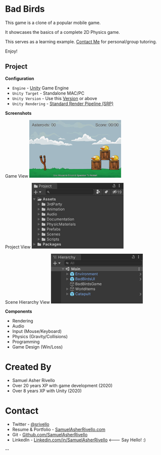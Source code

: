 # Bad Birds

This game is a clone of a popular mobile game.

It showcases the basics of a complete 2D Physics game.

This serves as a learning example. <a href="https://Linkedin.com/in/SamuelAsherRivello">Contact Me</a> for personal/group tutoring.

Enjoy!

## Project

**Configuration**

* `Engine` - [Unity](https://docs.unity3d.com/) Game Engine
* `Unity Target` - Standalone MAC/PC
* `Unity Version` - Use this [Version](./client/ProjectSettings/ProjectVersion.txt) or above
* `Unity Rendering` - [Standard Render Pipeline (SRP)](https://docs.unity3d.com/Manual/built-in-render-pipeline.html)


**Screenshots**

Game View
<img src="./client/Assets/Documentation/unity-game-view.jpg" style="width:300px;"/>

Project View
<img src="./client/Assets/Documentation/unity-project-view.jpg" style="width:300px;"/>

Scene Hierarchy View
<img src="./client/Assets/Documentation/unity-scene-view.jpg" style="width:300px;"/>

**Components**

* Rendering
* Audio
* Input (Mouse/Keyboard)
* Physics (Gravity/Collisions)
* Programming
* Game Design (Win/Loss)

Created By
=============

- Samuel Asher Rivello 
- Over 20 years XP with game development (2020)
- Over 8 years XP with Unity (2020)

Contact
=============

- Twitter - <a href="https://twitter.com/srivello/">@srivello</a>
- Resume & Portfolio - <a href="http://www.SamuelAsherRivello.com">SamuelAsherRivello.com</a>
- Git - <a href="https://github.com/SamuelAsherRivello/">Github.com/SamuelAsherRivello</a>
- LinkedIn - <a href="https://Linkedin.com/in/SamuelAsherRivello">Linkedin.com/in/SamuelAsherRivello</a> <--- Say Hello! :)




--
